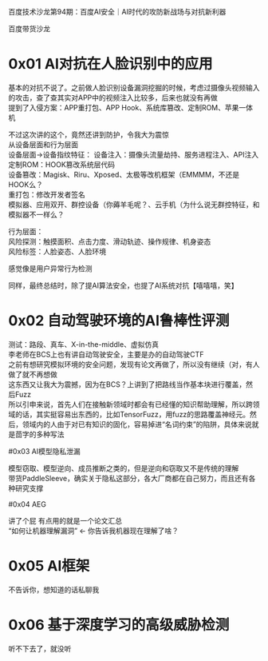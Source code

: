 百度技术沙龙第94期：百度AI安全｜AI时代的攻防新战场与对抗新利器

百度带货沙龙

# 0x01 AI对抗在人脸识别中的应用 

基本的对抗不说了。之前做人脸识别设备漏洞挖掘的时候，考虑过摄像头视频输入的攻击，查了查其实对APP中的视频注入比较多，后来也就没有再做  
提到了入侵方案：APP重打包、APP Hook、系统库篡改、定制ROM、苹果一体机  

不过这次讲的这个，竟然还讲到防护，令我大为震惊  
从设备层面和行为层面  
设备层面->设备指纹特征： 
	设备注入：摄像头流量劫持、服务进程注入、API注入  
	定制ROM：HOOK篡改系统层代码  
	设备篡改：Magisk、Riru、Xposed、太极等改机框架（EMMMM，不还是HOOK么？  
	重打包：修改开发者签名  
	模拟器、应用双开、群控设备（你薅羊毛呢？、云手机（为什么说无群控特征，和模拟器不一样么？  

行为层面：  
	风险探测：触摸面积、点击力度、滑动轨迹、操作规律、机身姿态  
	风险标签：人脸姿态、人脸环境  

感觉像是用户异常行为检测  

同样，最终总结时，除了提AI算法安全，也提了AI系统对抗【嘻嘻嘻，笑】

# 0x02 自动驾驶环境的AI鲁棒性评测

测试：路段、真车、X-in-the-middle、虚拟仿真  
李老师在BCS上也有讲自动驾驶安全，主要是办的自动驾驶CTF  
之前有想研究模拟环境的安全问题，发现有论文再做了，所以没有继续（对，有人做了就不再想做  
这东西又让我大为震撼，因为在BCS？上讲到了把路线当作基本块进行覆盖，然后Fuzz  
所以引申来说，首先人们在接触新领域时都会有已经懂的知识帮助理解，所以跨领域的话，其实挺容易出东西的，比如TensorFuzz，用fuzz的思路覆盖神经元。然后，领域内的人由于对已有知识的固化，容易掉进“名词约束”的陷阱，具体来说就是茴字的多种写法  

#0x03 AI模型隐私泄漏

模型窃取、模型逆向、成员推断之类的，但是逆向和窃取又不是传统的理解    
带货PaddleSleeve，确实关于隐私这部分，各大厂商都在自己努力，而且还有各种研究支撑  

#0x04 AEG

讲了个屁  有点用的就是一个论文汇总  
“如何让机器理解漏洞” <- 你告诉我机器现在理解了啥？ 

# 0x05 AI框架

不告诉你，想知道的话私聊我

# 0x06 基于深度学习的高级威胁检测

听不下去了，就没听
